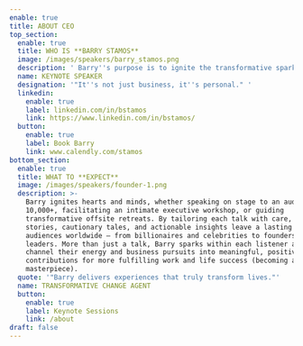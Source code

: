```yaml
---
enable: true
title: ABOUT CEO
top_section:
  enable: true
  title: WHO IS **BARRY STAMOS**
  image: /images/speakers/barry_stamos.png
  description: ' Barry''s purpose is to ignite the transformative spark in others, so our collective light shines as bright as a Supernova. ⭐️ Street creds: 25+ year track record: Startup Founder (3 Exits: IPO/Unicorn), Tier 1 VC (EIR), Corporate Innovation Leader (Public company), & Management Consultant (Big 4). Barry is the CEO & Founder of Supernova (150+ exited founder community), former Chief Heart Officer & Co-founder of 1heart.com (Human accelerator), EIR at 500 Global (#1 VC in exits), Head of Investor Relations at Arora Project (Raised $125MM+; Exit to Republic.com), Global Head of Strategy & Innovation at Acxiom (Built $318MM business and exited for $2.3B), and Founder of INBOX/Responsys (IPO and Exit to Oracle for $1.6B). Barry has been hired as a speaker or consultant to 100+ Fortune 500 companies. Visionary. Heart-led Leader. Speaker. Mentor. Community Builder. Father. Brother. Son. Friend. Global citizen. '
  name: KEYNOTE SPEAKER
  designation: '"It''s not just business, it''s personal." '
  linkedin:
    enable: true
    label: linkedin.com/in/bstamos
    link: https://www.linkedin.com/in/bstamos/
  button:
    enable: true
    label: Book Barry
    link: www.calendly.com/stamos
bottom_section:
  enable: true
  title: WHAT TO **EXPECT**
  image: /images/speakers/founder-1.png
  description: >-
    Barry ignites hearts and minds, whether speaking on stage to an audience of
    10,000+, facilitating an intimate executive workshop, or guiding
    transformative offsite retreats. By tailoring each talk with care, his
    stories, cautionary tales, and actionable insights leave a lasting impact on
    audiences worldwide — from billionaires and celebrities to founders and
    leaders. More than just a talk, Barry sparks within each listener a drive to
    channel their energy and business pursuits into meaningful, positive
    contributions for more fulfilling work and life success (becoming a living
    masterpiece). 
  quote: '"Barry delivers experiences that truly transform lives."'
  name: TRANSFORMATIVE CHANGE AGENT
  button:
    enable: true
    label: Keynote Sessions
    link: /about
draft: false
---
```

